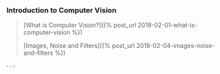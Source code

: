 ### Introduction to Computer Vision

> [What is Computer Vision?]({% post_url 2018-02-01-what-is-computer-vision %})
>
> [Images, Noise and Filters]({% post_url 2018-02-04-images-noise-and-filters %})

<div class="horizontal-divider">· · ·</div>